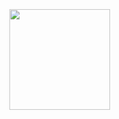 <div align="left">
  <a href="https://github.com/Internet-of-Bayer">
  <img height="180em" src="https://github-readme-stats.vercel.app/api?username=Internet-of-Bayera&show_icons=true&theme=tokyonight&include_all_commits=true&count_private=true"/>
</div>
 
<div> 
  <a href="https://www.bayer.com.br" target="_blank"></a>
</div>
 
